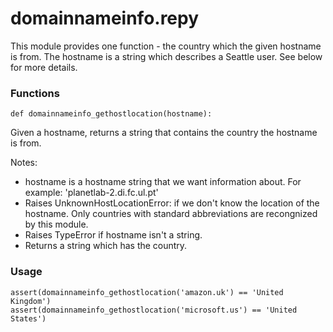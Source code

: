 # domainnameinfo.repy

This module provides one function - the country which the given hostname is from. The hostname is a string which describes a Seattle user. See below for more details.


### Functions

```
def domainnameinfo_gethostlocation(hostname):
```
   Given a hostname, returns a string that contains the country the hostname is from.
  
   Notes: 

   * hostname is a hostname string that we want information about. For example: 'planetlab-2.di.fc.ul.pt'
   * Raises UnknownHostLocationError: if we don't know the location of the hostname. Only countries with standard abbreviations are recongnized by this module.
   * Raises TypeError if hostname isn't a string.
   * Returns a string which has the country.


### Usage

```
assert(domainnameinfo_gethostlocation('amazon.uk') == 'United Kingdom')
assert(domainnameinfo_gethostlocation('microsoft.us') == 'United States')
```

